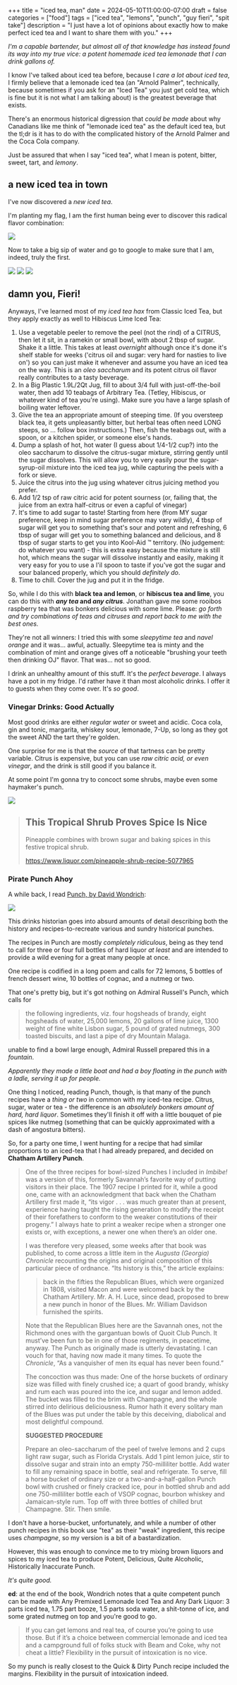 +++
title = "iced tea, man"
date = 2024-05-10T11:00:00-07:00
draft = false
categories = ["food"]
tags = ["iced tea", "lemons", "punch", "guy fieri", "spit take"]
description = "I just have a lot of opinions about exactly how to make perfect iced tea and I want to share them with you."
+++

_I'm a capable bartender, but almost all of that knowledge has instead found its way into my true vice: a potent homemade iced tea lemonade that I can drink gallons of._

<!--more-->

I know I've talked about iced tea before, because I _care a lot about iced tea_, I firmly believe that a lemonade iced tea
(an "Arnold Palmer", technically, because sometimes if you ask for an "Iced Tea" you just get cold tea, which is fine but
it is not what I am talking about) is the greatest beverage that exists.

There's an enormous historical digression that _could be made_ about why Canadians like me think of
"lemonade iced tea" as the default iced tea, but the
tl;dr is it has to do with the complicated history of the Arnold Palmer and the Coca Cola company.

Just be assured that when I say "iced tea", what I mean is potent, bitter, sweet, tart, and _lemony_.

## a new iced tea in town

I've now discovered a _new iced tea_.

I'm planting my flag, I am the first human being ever to discover this radical flavor combination:

![](./hibiscuslime.png)

Now to take a big sip of water and go to google to make sure that I am, indeed, truly the first.

![](./fieri-1.png)
![](./fieri-2.png)
![](./fieri-3.png)

## damn you, Fieri!

Anyways, I've learned most of my _iced tea hax_ from Classic Iced Tea, but they apply exactly as well to Hibiscus Lime Iced Tea:

1. Use a vegetable peeler to remove the peel (not the rind) of a CITRUS, then let it sit, in a ramekin or small bowl, with about 2 tbsp of sugar. Shake it a little. This takes at least _overnight_ although once it's done it's shelf stable for weeks ('citrus oil and sugar: very hard for nasties to live on') so you can just make it whenever and assume you have an iced tea on the way. This is an _oleo saccharum_ and its potent citrus oil flavor really contributes to a tasty beverage.
2. In a Big Plastic 1.9L/2Qt Jug, fill to about 3/4 full with just-off-the-boil water, then add 10 teabags of Arbitrary Tea. (Tetley, Hibiscus, or whatever kind of tea you're using). Make sure you have a large splash of boiling water leftover.
3. Give the tea an appropriate amount of steeping time. (If you oversteep black tea, it gets unpleasantly bitter, but herbal teas often need LONG steeps, so ... follow box instructions.) Then, fish the teabags out, with a spoon, or a kitchen spider, or someone else's hands.
4. Dump a splash of hot, hot water (I guess about 1/4-1/2 cup?) into the oleo saccharum to dissolve the citrus-sugar mixture, stirring gently until the sugar dissolves. This will allow you to very easily pour the sugar-syrup-oil mixture into the iced tea jug, while capturing the peels with a fork or sieve.
5. Juice the citrus into the jug using whatever citrus juicing method you prefer.
6. Add 1/2 tsp of raw citric acid for potent sourness (or, failing that, the juice from an extra half-citrus or even a capful of vinegar)
7. It's time to add sugar to taste! Starting from here (from MY sugar preference, keep in mind sugar preference may vary wildly), 4 tbsp of sugar will get you to something that's sour and potent and refreshing, 6 tbsp of sugar will get you to something balanced and delicious, and 8 tbsp of sugar starts to get you into Kool-Aid :tm: territory. (No judgement: do whatever you want) - this is extra easy because the mixture is still hot, which means the sugar will dissolve instantly and easily, making it very easy for you to use a l'il spoon to taste if you've got the sugar and sour balanced properly, which you should _definitely do_.
8. Time to chill. Cover the jug and put it in the fridge.

So, while I do this with **black tea and lemon**, or **hibiscus tea and lime**, you can do this with **_any tea_ and _any citrus_**. Jonathan gave me some rooibos raspberry tea that was bonkers delicious with some lime. Please: _go forth and try combinations of teas and citruses and report back to me with the best ones._

They're not all winners: I tried this with some _sleepytime tea_ and _navel orange_ and it was... awful, actually. Sleepytime tea is minty and the combination of mint and orange gives off a noticeable "brushing your teeth then drinking OJ" flavor. That was... not so good.

I drink an unhealthy amount of this stuff. It's the _perfect beverage_. I always have a pot in my fridge. I'd rather have it than most alcoholic drinks. I offer it to guests when they come over. It's _so good_.

### Vinegar Drinks: Good Actually

Most good drinks are either _regular water_ or sweet and acidic. Coca cola,  gin and tonic, margarita, whiskey sour, lemonade, 7-Up, so long as they got the sweet AND the tart they're golden.

One surprise for me is that the _source_ of that tartness can be pretty variable. Citrus is expensive, but you can use _raw citric acid, or even vinegar_, and the drink is still good if you balance it.

At some point I'm gonna try to concoct some shrubs, maybe even some haymaker's punch.

![](./shrub.png)

> ## This Tropical Shrub Proves Spice Is Nice
> Pineapple combines with brown sugar and baking spices in this festive tropical shrub.
>
> https://www.liquor.com/pineapple-shrub-recipe-5077965

### Pirate Punch Ahoy

A while back, I read [Punch, by David Wondrich](https://www.amazon.ca/Punch-Delights-Dangers-Flowing-Bowl/dp/0399536167):

![](./punch.png)

This drinks historian goes into absurd amounts of detail describing both the history and recipes-to-recreate various and sundry historical punches.

The recipes in Punch are mostly _completely ridiculous_, being as they tend to call for three or four full bottles of hard liquor _at least_ and are intended to provide a wild evening for a great many people at once.

One recipe is codified in a long poem and calls for 72 lemons, 5 bottles of french dessert wine, 10 bottles of cognac, and a nutmeg or two.

That one's pretty big, but it's got nothing on Admiral Russell's Punch, which calls for

> the following ingredients, viz. four hogsheads of brandy, eight hogsheads of water, 25,000 lemons, 20 gallons of lime juice, 1300 weight of fine white Lisbon sugar, 5 pound of grated nutmegs, 300 toasted biscuits, and last a pipe of dry Mountain Malaga.

unable to find a bowl large enough, Admiral Russell prepared this in a _fountain_.

_Apparently they made a little boat and had a boy floating in the punch with a ladle, serving it up for people._

One thing I noticed, reading Punch, though, is that many of the punch recipes have a _thing or two_ in common with my iced-tea recipe. Citrus, sugar, water or tea - the difference is an _absolutely bonkers amount of hard, hard liquor_. Sometimes they'll finish it off with a little bouquet of pie spices like nutmeg (something that can be quickly approximated with a dash of angostura bitters).

So, for a party one time, I went hunting for a recipe that had similar proportions to an iced-tea that I had already prepared, and decided on **Chatham Artillery Punch**.

> One of the three recipes for bowl-sized Punches I included in *Imbibe!* was a version of this, formerly Savannah’s favorite way of putting visitors in their place. The 1907 recipe I printed for it, while a good one, came with an acknowledgment that back when the Chatham Artillery first made it, “its vigor . . . was much greater than at present, experience having taught the rising generation to modify the receipt of their forefathers to conform to the weaker constitutions of their progeny.” I always hate to print a weaker recipe when a stronger one exists or, with exceptions, a newer one when there’s an older one.
>
> I was therefore very pleased, some weeks after that book was published, to come across a little item in the *Augusta (Georgia) Chronicle* recounting the origins and original composition of this particular piece of ordnance. “Its history is this,” the article explains:
>
> > back in the fifties the Republican Blues, which were organized in 1808, visited Macon and were welcomed back by the Chatham Artillery. Mr. A. H. Luce, since dead, proposed to brew a new punch in honor of the Blues. Mr. William Davidson furnished the spirits.
>
> Note that the Republican Blues here are the Savannah ones, not the Richmond ones with the gargantuan bowls of Quoit Club Punch. It must’ve been fun to be in one of those regiments, in peacetime, anyway. The Punch as originally made is utterly devastating. I can vouch for that, having now made it many times. To quote the *Chronicle*, “As a vanquisher of men its equal has never been found.”
>
> The concoction was thus made: One of the horse buckets of ordinary size was filled with finely crushed ice; a quart of good brandy, whisky and rum each was poured into the ice, and sugar and lemon added. The bucket was filled to the brim with Champagne, and the whole stirred into delirious deliciousness. Rumor hath it every solitary man of the Blues was put under the table by this deceiving, diabolical and most delightful compound.
>
> **SUGGESTED PROCEDURE**
>
> Prepare an oleo-saccharum of the peel of twelve lemons and 2 cups light raw sugar, such as Florida Crystals. Add 1 pint lemon juice, stir to dissolve sugar and strain into an empty 750-milliliter bottle. Add water to fill any remaining space in bottle, seal and refrigerate. To serve, fill a horse bucket of ordinary size or a two-and-a-half-gallon Punch bowl with crushed or finely cracked ice, pour in bottled shrub and add one 750-milliliter bottle each of VSOP cognac, bourbon whiskey and Jamaican-style rum. Top off with three bottles of chilled brut Champagne. Stir. Then smile.

I don't have a horse-bucket, unfortunately, and while a number of other punch recipes in this book use "tea" as their "weak" ingredient, this recipe uses _champagne_, so my version is a bit of a bastardization.

However, this was enough to convince me to try mixing brown liquors and spices to my iced tea to produce Potent, Delicious, Quite Alcoholic, Historically Inaccurate Punch.

_It's quite good._

**ed**: at the end of the book, Wondrich notes that a quite competent punch can be made with Any Premixed Lemonade Iced Tea and Any Dark Liquor: 3 parts iced tea, 1.75 part booze, 1.5 parts soda water, a shit-tonne of ice, and some grated nutmeg on top and you're good to go.

> If you can get lemons and real tea, of course you’re going to use those. But if it’s a choice between commercial lemonade and iced tea and a campground full of folks stuck with Beam and Coke, why not cheat a little? Flexibility in the pursuit of intoxication is no vice.

So my punch is really closest to the Quick & Dirty Punch recipe included the margins. Flexibility in the pursuit of intoxication indeed.